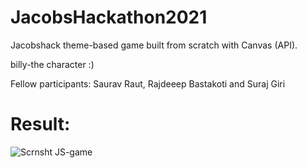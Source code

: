 # JacobsHackathon2021

Jacobshack theme-based game built from scratch with Canvas (API).

billy-the character :)

Fellow participants: Saurav Raut, Rajdeeep Bastakoti and Suraj Giri

# Result:

![Scrnsht JS-game](https://user-images.githubusercontent.com/92953798/157540687-d9da96b5-851a-415a-bf00-35126ac0fd7b.png)

